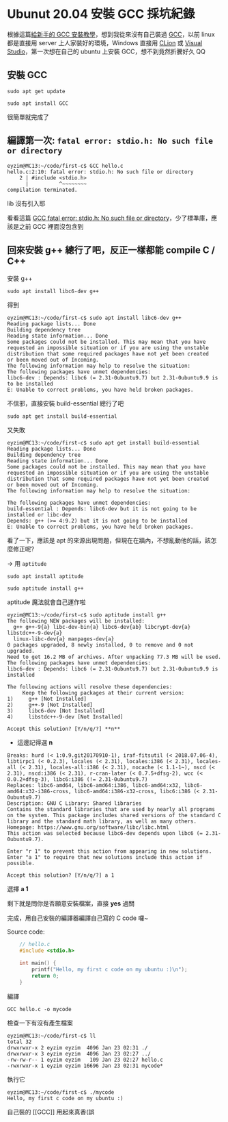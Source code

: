 # Ubunut 20.04 安裝 GCC 採坑紀錄


根據這篇[給新手的 GCC 安裝教學](https://blog.gtwang.org/programming/GCC-comipler-basic-tutorial-examples/)，想到我從來沒有自己裝過 [GCC](https://gcc.gnu.org/)，以前 linux 都是直接用 server 上人家裝好的環境，Windows 直接用 [CLion](https://www.jetbrains.com/clion/download/#section=windows) 或 [Visual Studio](https://visualstudio.microsoft.com/zh-hant/downloads/)，第一次想在自己的 ubuntu 上安裝 GCC，想不到竟然折騰好久 QQ

## 安裝 GCC

```shell
sudo apt get update
```

```shell
sudo apt install GCC
```

很簡單就完成了

## 編譯第一次: `fatal error: stdio.h: No such file or directory`

```
eyzim@MC13:~/code/first-c$ GCC hello.c
hello.c:2:10: fatal error: stdio.h: No such file or directory
    2 | #include <stdio.h>
      |          ^~~~~~~~~
compilation terminated.
```

lib 沒有引入耶

看看這篇 [GCC fatal error: stdio.h: No such file or directory](https://stackoverflow.com/questions/19580758/GCC-fatal-error-stdio-h-no-such-file-or-directory/29284967#29284967)，少了標準庫，應該是之前 GCC 裡面沒包含到

## 回來安裝 g++ 總行了吧，反正一樣都能 compile C / C++

安裝 g++

```shell
sudo apt install libc6-dev g++
```

得到

```
eyzim@MC13:~/code/first-c$ sudo apt install libc6-dev g++
Reading package lists... Done
Building dependency tree
Reading state information... Done
Some packages could not be installed. This may mean that you have
requested an impossible situation or if you are using the unstable
distribution that some required packages have not yet been created
or been moved out of Incoming.
The following information may help to resolve the situation:
The following packages have unmet dependencies:
libc6-dev : Depends: libc6 (= 2.31-0ubuntu9.7) but 2.31-0ubuntu9.9 is to be installed
E: Unable to correct problems, you have held broken packages.
```

不信邪，直接安裝 build-essential 總行了吧

```shell
sudo apt get install build-essential
```

又失敗

```
eyzim@MC13:~/code/first-c$ sudo apt get install build-essential
Reading package lists... Done
Building dependency tree
Reading state information... Done
Some packages could not be installed. This may mean that you have
requested an impossible situation or if you are using the unstable
distribution that some required packages have not yet been created
or been moved out of Incoming.
The following information may help to resolve the situation:

The following packages have unmet dependencies:
build-essential : Depends: libc6-dev but it is not going to be installed or libc-dev
Depends: g++ (>= 4:9.2) but it is not going to be installed
E: Unable to correct problems, you have held broken packages.
```

看了一下，應該是 apt 的來源出現問題，但現在在牆內，不想亂動他的話，該怎麼修正呢?

→ 用 `aptitude`

```shell
sudo apt install aptitude
```

```shell
sudo aptitude install g++
```

aptitude 魔法就會自己運作啦

```
eyzim@MC13:~/code/first-c$ sudo aptitude install g++
The following NEW packages will be installed:
  g++ g++-9{a} libc-dev-bin{a} libc6-dev{ab} libcrypt-dev{a} libstdc++-9-dev{a}
  linux-libc-dev{a} manpages-dev{a}
0 packages upgraded, 8 newly installed, 0 to remove and 0 not upgraded.
Need to get 16.2 MB of archives. After unpacking 77.3 MB will be used.
The following packages have unmet dependencies:
libc6-dev : Depends: libc6 (= 2.31-0ubuntu9.7) but 2.31-0ubuntu9.9 is installed

The following actions will resolve these dependencies:
     Keep the following packages at their current version:
1)     g++ [Not Installed]
2)     g++-9 [Not Installed]
3)     libc6-dev [Not Installed]
4)     libstdc++-9-dev [Not Installed]

Accept this solution? [Y/n/q/?] **n**
```

-   這邊記得選 **n**

```
Breaks: hurd (< 1:0.9.git20170910-1), iraf-fitsutil (< 2018.07.06-4), libtirpc1 (< 0.2.3), locales (< 2.31), locales:i386 (< 2.31), locales-all (< 2.31), locales-all:i386 (< 2.31), nocache (< 1.1-1~), nscd (< 2.31), nscd:i386 (< 2.31), r-cran-later (< 0.7.5+dfsg-2), wcc (< 0.0.2+dfsg-3), libc6:i386 (!= 2.31-0ubuntu9.7)
Replaces: libc6-amd64, libc6-amd64:i386, libc6-amd64:x32, libc6-amd64:x32-i386-cross, libc6-amd64:i386-x32-cross, libc6:i386 (< 2.31-0ubuntu9.7)
Description: GNU C Library: Shared libraries
Contains the standard libraries that are used by nearly all programs on the system. This package includes shared versions of the standard C library and the standard math library, as well as many others.
Homepage: https://www.gnu.org/software/libc/libc.html
This action was selected because libc6-dev depends upon libc6 (= 2.31-0ubuntu9.7).

Enter "r 1" to prevent this action from appearing in new solutions.
Enter "a 1" to require that new solutions include this action if possible.

Accept this solution? [Y/n/q/?] a 1
```

選擇 **a 1**

剩下就是問你是否願意安裝檔案，直接 **yes** 過關

完成，用自己安裝的編譯器編譯自己寫的 C code 囉~

Source code:

```C
    // hello.c
    #include <stdio.h>

    int main() {
    	printf("Hello, my first c code on my ubuntu :)\n");
    	return 0;
    }
```

編譯

```shell
GCC hello.c -o mycode
```

檢查一下有沒有產生檔案

```
eyzim@MC13:~/code/first-c$ ll
total 32
drwxrwxr-x 2 eyzim eyzim  4096 Jan 23 02:31 ./
drwxrwxr-x 3 eyzim eyzim  4096 Jan 23 02:27 ../
-rw-rw-r-- 1 eyzim eyzim   109 Jan 23 02:27 hello.c
-rwxrwxr-x 1 eyzim eyzim 16696 Jan 23 02:31 mycode*
```

執行它

```
eyzim@MC13:~/code/first-c$ ./mycode
Hello, my first c code on my ubuntu :)
```

自己裝的 [[GCC]] 用起來真香(誤

